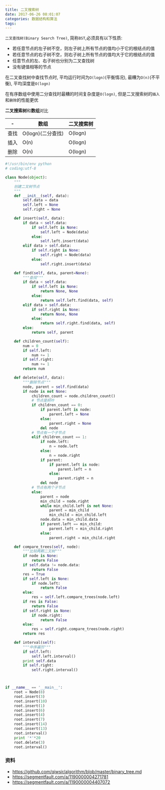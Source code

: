 ```yaml
---
title: 二叉搜索树
date: 2017-06-26 08:01:07
categories: 数据结构和算法
tags:
---
```


`二叉查找树(Binary Search Tree)`, 简称`BST`,必须具有以下性质:

- 若任意节点的左子树不空，则左子树上所有节点的值均小于它的根结点的值
- 若任意节点的右子树不空，则右子树上所有节点的值均大于它的根结点的值
- 任意节点的左、右子树也分别为二叉查找树
- 没有键值相等的节点

在二叉查找树中查找节点时, 平均运行时间为`O(logn)`(平衡情况),  最糟为`O(n)`(不平衡), 平均深度是`O(logn)`

在有序数组中使用二分查找时最糟的时间复杂度是`O(logn)`, 但是二叉搜索树的`插入`和`删除`的性能更优




**二叉搜索树**和**数组**对比

| -    | 数组            | 二叉搜索树   |
| ---- | ------------- | ------- |
| 查找   | O(logn)(二分查找) | O(logn) |
| 插入   | O(n)          | O(logn) |
| 删除   | O(n)          | O(logn) |

<!--more-->

```python
#!/usr/bin/env python
# coding:utf-8

class Node(object):
    """
    创建二叉树节点
    """
    def __init__(self, data):
        self.data = data
        self.left = None
        self.right = None

    def insert(self, data):
        if data < self.data:
            if self.left is None:
                self.left = Node(data)
            else:
                self.left.insert(data)
        elif data > self.data:
            if self.right is None:
                self.right = Node(data)
            else:
                self.right.insert(data)

    def find(self, data, parent=None):
        """查找"""
        if data < self.data:
            if self.left is None:
                return None, None
            else:
                return self.left.find(data, self)
        elif data > self.data:
            if self.right is None:
                return None, None
            else:
                return self.right.find(data, self)
        else:
            return self, parent

    def children_count(self):
        num = 0
        if self.left:
            num += 1
        if self.right:
            num += 1
        return num

    def delete(self, data):
        """删除节点"""
        node, parent = self.find(data)
        if node is not None:
            children_count = node.children_count()
            # 节点是树叶
            if children_count == 0:
                if parent.left is node:
                    parent.left = None
                else:
                    parent.right = None
                del node
            # 节点有一个子节点
            elif children_count == 1:
                if node.left:
                    n = node.left
                else:
                    n = node.right
                if parent:
                    if parent.left is node:
                        parent.left = n
                    else:
                        parent.right = n
                del node
            # 节点有两个子节点
            else:
                parent = node
                min_child = node.right
                while min_child.left is not None:
                    parent = min_child
                    min_child = min_child.left
                node.data = min_child.data
                if parent.left == min_child:
                    parent.left = min_child.right
                else:
                    parent.right = min_child.right

    def compare_trees(self, node):
        """比较两颗二叉树"""
        if node is None:
            return False
        if self.data != node.data:
            return False
        res = True
        if self.left is None:
            if node.left:
                return False
        else:
            res = self.left.compare_trees(node.left)
        if res is False:
            return False
        if self.right is None:
            if node.right:
                return False
        else:
            res = self.right.compare_trees(node.right)
        return res

    def interval(self):
        """中序遍历"""
        if self.left:
            self.left.interval()
        print self.data
        if self.right:
            self.right.interval()



if __name__ == '__main__':
    root = Node(8)
    root.insert(3)
    root.insert(10)
    root.insert(1)
    root.insert(6)
    root.insert(4)
    root.insert(7)
    root.insert(14)
    root.insert(13)
    root.interval()
    print '*'*20
    root.delete(3)
    root.interval()

```



### 资料

- https://github.com/qiwsir/algorithm/blob/master/binary_tree.md
- https://segmentfault.com/a/1190000004271781
- https://segmentfault.com/a/1190000004407072
